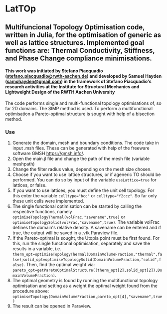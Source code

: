 # LatTOp
## Multifuncional Topology Optimisation code, written in Julia, for the optimisation of generic as well as lattice structures.  Implemented goal functions are: Thermal Conductivity, Stiffness, and Phase Change compliance minimisations.
#### This work was initiated by Stefano Piacquadio (stefano.piacquadio@rwth-aachen.de) and developed by Samuel Hayden (samohayden@gmail.com) in the framework of Stefano Piacquadio's research activities at the Institute for Structural Mechanics and Lightweight Design of the RWTH Aachen University

The code performs single and multi-functional topology optimisations of, so far 2D domains. The SIMP method is used. To perform a multifunctional optimisation a Pareto-optimal structure is sought with help of a bisection method.

### Use
1. Generate the domain, mesh and boundary conditions. The code take in input .msh files. These can be generated with help of the freeware software GMSH https://gmsh.info/.
2. Open the main.jl file and change the path of the mesh file (variable meshpath)
3. Change the filter radius value, depending on the mesh size chosen.
4. Choose if you want to use lattice structures, or if ageneric TO should be performed. You can do so by input of the variable `useLattice=true` for lattices, or false.
5. If you want to use lattices, you must define the unit cell topology. For this enter the variable `celltype="bcc"` or `celltype="f2ccz"`. So far only these unit cells were implemented.
6. The single functional optimisation can be started by calling the respective functions, namely `optimiseTopologyThermal(volFrac,"savename",true)` or `optimiseTopologySolid(volFrac,"savename",true)`. The variable volFrac defines the domain's relative density. A savename can be entered and if true, the output will be saved in a .vtk Paraview file.
7. If the Pareto-optimal is sought, the Utopia point must be first found. For this, run the single functional optimisation, separately and save the results in a variable, i.e. `therm_opt=optimiseTopologyThermal(DomainVolumeFraction,"thermal",false)`;`solid_opt=optimiseTopologySolid(DomainVolumeFraction,"solid",false)`. Then, find the optimal weight via: `pareto_opt=getParetoOptimalStructure((therm_opt[2],solid_opt[2]),DomainVolumeFraction)`.
8. The optimal geometry is found by running the multifunctional topology optimisation and setting as a weight the optimal weight found from the procedure above: `optimiseTopology(DomainVolumeFraction,pareto_opt[4],"savename",true)`
9. The result can be opened in Paraview.


